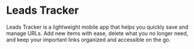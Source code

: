 # Leads Tracker
Leads Tracker is a lightweight mobile app that helps you quickly save and manage URLs. Add new items with ease, delete what you no longer need, and keep your important links organized and accessible on the go.
